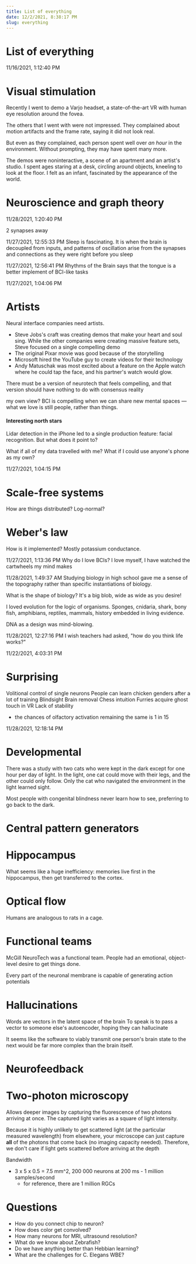 ```yaml
---
title: List of everything
date: 12/2/2021, 8:38:17 PM
slug: everything
---
```

# List of everything
11/16/2021, 1:12:40 PM
# Visual stimulation

Recently I went to demo a Varjo headset, a state-of-the-art VR with human eye resolution around the fovea.

The others that I went with were not impressed. They complained about motion artifacts and the frame rate, saying it did not look real.

But even as they complained, each person spent well over *an hour* in the environment. Without prompting, they may have spent many more.

The demos were noninteractive, a scene of an apartment and an artist's studio. I spent ages staring at a desk, circling around objects, kneeling to look at the floor. I felt as an infant, fascinated by the appearance of the world.

# Neuroscience and graph theory

11/28/2021, 1:20:40 PM

2 synapses away

11/27/2021, 12:55:33 PM
Sleep is fascinating. It is when the brain is decoupled from inputs, and patterns of oscillation arise from the synapses and connections as they were right before you sleep

11/27/2021, 12:56:41 PM
Rhythms of the Brain says that the tongue is a better implement of BCI-like tasks

11/27/2021, 1:04:06 PM
# Artists
Neural interface companies need artists.
- Steve Jobs's craft was creating demos that make your heart and soul sing. While the other companies were creating massive feature sets, Steve focused on a single compelling demo
- The original Pixar movie was good because of the storytelling
- Microsoft hired the YouTube guy to create videos for their technology
- Andy Matuschak was most excited about a feature on the Apple watch where he could tap the face, and his partner's watch would glow.

There must be a version of neurotech that feels compelling, and that version should have nothing to do with consensus reality


my own view? BCI is compelling when we can share new mental spaces — what we love is still people, rather than things.

#### Interesting north stars
Lidar detection in the iPhone led to a single production feature: facial recognition. But what does it point to?

What if all of my data travelled with me? What if I could use anyone's phone as my own?

11/27/2021, 1:04:15 PM
# Scale-free systems
How are things distributed? Log-normal?

# Weber's law
How is it implemented? Mostly potassium conductance. 

11/27/2021, 1:13:36 PM
Why do I love BCIs? I love myself, I have watched the cartwheels my mind makes

11/28/2021, 1:49:37 AM
Studying biology in high school gave me a sense of the topography rather than specific instantiations of biology.

What is the shape of biology? It's a big blob, wide as wide as you desire!

I loved evolution for the logic of organisms. Sponges, cnidaria, shark, bony fish, amphibians, reptiles, mammals, history embedded in living evidence.

DNA as a design was mind-blowing. 

11/28/2021, 12:27:16 PM
I wish teachers had asked, "how do you think life works?"

11/22/2021, 4:03:31 PM
# Surprising

Volitional control of single neurons
People can learn chicken genders after a lot of training
Blindsight
Brain removal
Chess intuition
Furries acquire ghost touch in VR
Lack of stability
- the chances of olfactory activation remaining the same is 1 in 15

11/28/2021, 12:18:14 PM 
# Developmental 

There was a study with two cats who were kept in the dark except for one hour per day of light. In the light, one cat could move with their legs, and the other could only follow. Only the cat who navigated the environment in the light learned sight.

Most people with congenital blindness never learn how to see, preferring to go back to the dark.



# Central pattern generators


# Hippocampus
What seems like a huge inefficiency: memories live first in the hippocampus, then get transferred to the cortex.

# Optical flow
Humans are analogous to rats in a cage. 

# Functional teams
McGill NeuroTech was a functional team. People had an emotional, object-level desire to get things done.

Every part of the neuronal membrane is capable of generating action potentials

# Hallucinations
Words are vectors in the latent space of the brain
To speak is to pass a vector to someone else's autoencoder, hoping they can hallucinate

It seems like the software to viably transmit one person's brain state to the next would be far more complex than the brain itself.

# Neurofeedback


# Two-photon microscopy
Allows deeper images by capturing the fluorescence of two photons arriving at once. The captured light varies as a square of light intensity.

Because it is highly unlikely to get scattered light (at the particular measured wavelength) from elsewhere, your microscope can just capture **all** of the photons that come back (no imaging capacity needed). Therefore, we don't care if light gets scattered before arriving at the depth

Bandwidth
- 3 x 5 x 0.5 = 7.5 mm^2, 200 000 neurons at 200 ms - 1 million samples/second
  - for reference, there are 1 million RGCs


# Questions
- How do you connect chip to neuron?
- How does color get convolved?
- How many neurons for MRI, ultrasound resolution?
- What do we know about Zebrafish?
- Do we have anything better than Hebbian learning?
- What are the challenges for C. Elegans WBE?